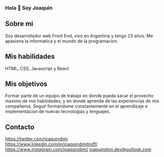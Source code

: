 ### Hola 👋 Soy Joaquin

## Sobre mi
Soy desarrollador web Front End, vivo en Argentina y tengo 23 años. Me apasiona la informatica y el mundo de la programacion.

## Mis habilidades
HTML, CSS, Javascript y React

## Mis objetivos
Formar parte de un equipo de trabajo en donde pueda sacar el provecho maximo de mis habilidades, y en donde aprenda de las experiencias de mis compañeros. Seguir formandome constantemente en el aprendizaje e implementacion de nuevas tecnologias y lenguajes.

## Contacto
https://twitter.com/joaquindimi
https://www.linkedin.com/in/joaquindimitroff/
https://www.instagram.com/joaquindimi/
joaquindimi.dev@outlook.com
<!--
**joaquindimi/joaquindimi** is a ✨ _special_ ✨ repository because its `README.md` (this file) appears on your GitHub profile.

Here are some ideas to get you started:

- 🔭 I’m currently working on ...
- 🌱 I’m currently learning ...
- 👯 I’m looking to collaborate on ...
- 🤔 I’m looking for help with ...
- 💬 Ask me about ...
- 📫 How to reach me: ...
- 😄 Pronouns: ...
- ⚡ Fun fact: ...
-->
